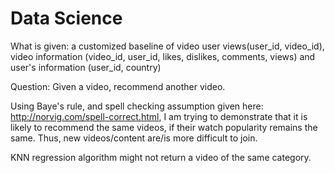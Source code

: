 # Data Science 

What is given: a customized baseline of video user views(user_id, video_id), video information (video_id, user_id, likes, dislikes, comments, views) and user's information (user_id, country)

Question: Given a video, recommend another video. 

Using Baye's rule, and spell checking assumption given here: http://norvig.com/spell-correct.html, I am trying to demonstrate that it is likely to recommend the same videos, if their watch popularity remains the same. Thus, new videos/content are/is more difficult to join. 

KNN regression algorithm might not return a video of the same category.
